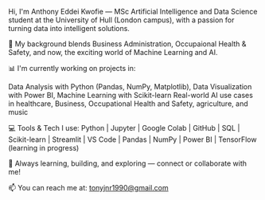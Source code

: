 Hi, I'm Anthony Eddei Kwofie — MSc Artificial Intelligence and Data Science student at the University of Hull (London campus), with a passion for turning data into intelligent solutions.

🔬 My background blends Business Administration, Occupaional Health & Safety, and now, the exciting world of Machine Learning and AI.

📊 I'm currently working on projects in:

Data Analysis with Python (Pandas, NumPy, Matplotlib), Data Visualization with Power BI, 
Machine Learning with Scikit-learn Real-world AI use cases in healthcare, Business, Occupational Health and Safety, agriculture, and music 

💻 Tools & Tech I use: Python | Jupyter | Google Colab | GitHub | SQL | Scikit-learn | Streamlit | VS Code | Pandas | NumPy | Power BI | TensorFlow (learning in progress)

🌱 Always learning, building, and exploring — connect or collaborate with me!

📫 You can reach me at: tonyjnr1990@gmail.com
